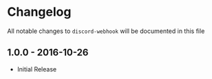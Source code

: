 # Changelog

All notable changes to `discord-webhook` will be documented in this file

## 1.0.0 - 2016-10-26

- Initial Release
